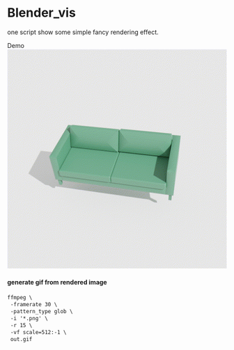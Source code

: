 # Blender_vis


one script show some simple fancy rendering effect.




Demo ![demo](demo/2_sofa/out.gif)



#### generate gif from rendered image
```
ffmpeg \
 -framerate 30 \
 -pattern_type glob \
 -i '*.png' \
 -r 15 \
 -vf scale=512:-1 \
 out.gif
 ```
